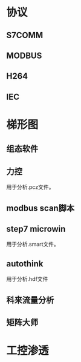 # 协议

## S7COMM

## MODBUS

## H264

## IEC

# 梯形图

## 组态软件

## 力控

用于分析.pcz文件。

## modbus scan脚本

## step7 microwin

用于分析.smart文件。

## autothink

用于分析.hdf文件

## 科来流量分析

## 矩阵大师

# 工控渗透

